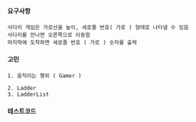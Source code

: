 #### 요구사항
    사다리 게임은 가로선을 높이, 세로줄 번호( 가로 ) 형태로 나타낼 수 있음
    사다리를 만나면 오른쪽으로 이동함
    마지막에 도착하면 세로줄 번호 ( 가로 ) 숫자를 출력
#### 고민
    1. 움직이는 행위 ( Gamer )
     
    2. Ladder
    3. LadderList 
#### 테스트코드
